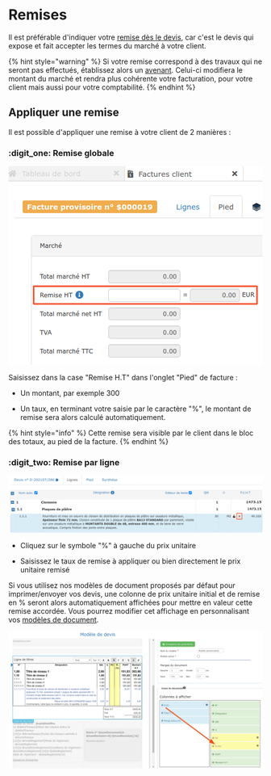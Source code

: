 # Remises

Il est préférable d'indiquer votre [remise dès le devis](../les-devis/remise.md), car c'est le devis qui expose et fait accepter les termes du marché à votre client.

{% hint style="warning" %}
Si votre remise correspond à des travaux qui ne seront pas effectués, établissez alors un [avenant](https://app.gitbook.com/@batidocs/s/documentation/\~/drafts/-Menm1wOmfmOcAl2vjRd/les-avenants). Celui-ci modifiera le montant du marché et rendra plus cohérente votre facturation, pour votre client mais aussi pour votre comptabilité.
{% endhint %}

## Appliquer une remise

Il est possible d'appliquer une remise à votre client de 2 manières :



### :digit_one: Remise globale

![](../../.gitbook/assets/11.png)

Saisissez dans la case "Remise H.T" dans l'onglet "Pied" de facture :

*   Un montant, par exemple 300


* Un taux, en terminant votre saisie par le caractère "%", le montant de remise sera alors calculé automatiquement.

{% hint style="info" %}
Cette remise sera visible par le client dans le bloc des totaux, au pied de la facture.
{% endhint %}



### :digit_two: Remise par ligne

![](../../.gitbook/assets/screenshot-61-copie-.png)

*   Cliquez sur le symbole "%" à gauche du prix unitaire


*   Saisissez le taux de remise à appliquer ou bien directement le prix unitaire remisé



Si vous utilisez nos modèles de document proposés par défaut pour imprimer/envoyer vos devis, une colonne de prix unitaire initial et de remise en % seront alors automatiquement affichées pour mettre en valeur cette remise accordée. Vous pourrez modifier cet affichage en personnalisant vos [modèles de document](https://app.gitbook.com/@batidocs/s/documentation/\~/drafts/-Men_pFAhyDLxf6Dn7SY/modeles-de-document).

![](../../.gitbook/assets/screenshot-165b-.png)
